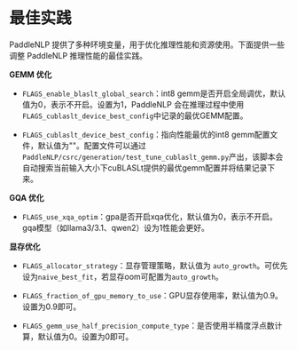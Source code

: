 # 最佳实践

PaddleNLP 提供了多种环境变量，用于优化推理性能和资源使用。下面提供一些调整 PaddleNLP 推理性能的最佳实践。

**GEMM 优化**

- `FLAGS_enable_blaslt_global_search`：int8 gemm是否开启全局调优，默认值为0，表示不开启。设置为1，PaddleNLP 会在推理过程中使用`FLAGS_cublaslt_device_best_config`中记录的最优GEMM配置。

- `FLAGS_cublaslt_device_best_config`：指向性能最优的int8 gemm配置文件，默认值为""。配置文件可以通过`PaddleNLP/csrc/generation/test_tune_cublaslt_gemm.py`产出，该脚本会自动搜索当前输入大小下cuBLASLt提供的最优gemm配置并将结果记录下来。

**GQA 优化**

- `FLAGS_use_xqa_optim`：gpa是否开启xqa优化，默认值为0，表示不开启。gqa模型（如llama3/3.1、qwen2）设为1性能会更好。

**显存优化**

- `FLAGS_allocator_strategy`：显存管理策略，默认值为 `auto_growth`。可优先设为`naive_best_fit`，若显存oom可配置为`auto_growth`。

- `FLAGS_fraction_of_gpu_memory_to_use`：GPU显存使用率，默认值为0.9。设置为0.9即可。

- `FLAGS_gemm_use_half_precision_compute_type`：是否使用半精度浮点数计算，默认值为0。设置为0即可。
